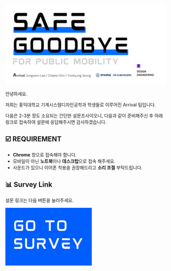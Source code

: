 ![](./assets/main.png)

안녕하세요. 

저희는 홍익대학교 기계시스템디자인공학과 학생들로 이루어진 Arrival 팀입니다.

다음은 2-3분 정도 소요되는 간단한 설문조사이오니, 다음과 같이 준비해주신 후 아래 링크로 접속하여 설문에 응답해주시면 감사하겠습니다.

## ☑️ REQUIREMENT
- **Chrome** 창으로 접속해야 합니다.
- 모바일이 아닌 **노트북**이나 **데스크탑**으로 접속 해주세요.
- 사운드가 있으니 이어폰 착용을 권장해드리고 **소리 조절** 부탁드립니다.

## 📊 Survey Link

설문 링크는 다음 버튼을 눌러주세요.

[![](./assets/button.png)](https://4gamaoh9kn.cognition.run)

